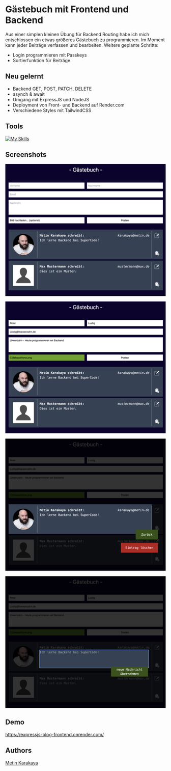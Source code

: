 # Gästebuch mit Frontend und Backend

Aus einer simplen kleinen Übung für Backend Routing habe ich mich entschlossen ein etwas größeres Gästebuch zu programmieren. Im Moment kann jeder Beiträge verfassen und bearbeiten.
Weitere geplante Schritte:

- Login programmieren mit Passkeys
- Sortierfunktion für Beiträge

## Neu gelernt

- Backend GET, POST, PATCH, DELETE
- asynch & await
- Umgang mit ExpressJS und NodeJS
- Deployment von Front- und Backend auf Render.com
- Verschiedene Styles mit TailwindCSS

## Tools

[![My Skills](https://skillicons.dev/icons?i=js,react,vite,nodejs,express,html,css,tailwind,git,github,vscode)](https://skillicons.dev)

## Screenshots

![App Screenshot](./frontend/src/assets/images/screenshot1.png)

![App Screenshot](./frontend/src/assets/images/screenshot2.png)

![App Screenshot](./frontend/src/assets/images/screenshot3.png)

![App Screenshot](./frontend/src/assets/images/screenshot4.png)

## Demo

https://expressjs-blog-frontend.onrender.com/

## Authors

[Metin Karakaya](https://github.com/KarakayaMetin8787)
